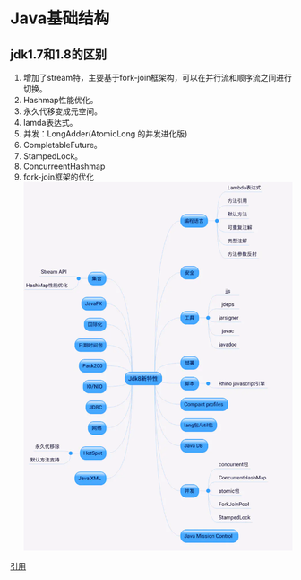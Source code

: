 # Java基础结构

## jdk1.7和1.8的区别

1. 增加了stream特，主要基于fork-join框架构，可以在并行流和顺序流之间进行切换。
1. Hashmap性能优化。
1. 永久代移变成元空间。
1. lamda表达式。
1. 并发：LongAdder(AtomicLong 的并发进化版)
1. CompletableFuture。
1. StampedLock。
1. ConcurreentHashmap
1. fork-join框架的优化
 ![Java 8 新特性](assets/deda4401fd662700953e43196caf81ec8f46dfa7734c154809dc2cc1f39f7925.png)  

[引用](https://juejin.im/post/6844904122169196552)